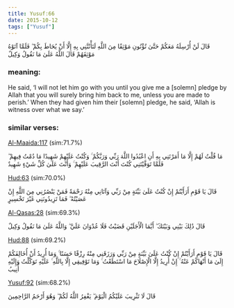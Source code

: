 ```yaml
---
title: Yusuf:66
date: 2015-10-12
tags: ["Yusuf"]
---
```

قَالَ لَنْ أُرْسِلَهُ مَعَكُمْ حَتَّىٰ تُؤْتُونِ مَوْثِقًا مِنَ اللَّهِ لَتَأْتُنَّنِي بِهِ إِلَّا أَنْ يُحَاطَ بِكُمْ ۖ فَلَمَّا آتَوْهُ مَوْثِقَهُمْ قَالَ اللَّهُ عَلَىٰ مَا نَقُولُ وَكِيلٌ
### meaning: 
He said, ‘I will not let him go with you until you give me a [solemn] pledge by Allah that you will surely bring him back to me, unless you are made to perish.’ When they had given him their [solemn] pledge, he said, ‘Allah is witness over what we say.’
### similar verses: 

[Al-Maaida:117](/5/117) (sim:71.7%)

مَا قُلْتُ لَهُمْ إِلَّا مَا أَمَرْتَنِي بِهِ أَنِ اعْبُدُوا اللَّهَ رَبِّي وَرَبَّكُمْ ۚ وَكُنْتُ عَلَيْهِمْ شَهِيدًا مَا دُمْتُ فِيهِمْ ۖ فَلَمَّا تَوَفَّيْتَنِي كُنْتَ أَنْتَ الرَّقِيبَ عَلَيْهِمْ ۚ وَأَنْتَ عَلَىٰ كُلِّ شَيْءٍ شَهِيدٌ

[Hud:63](/11/63) (sim:70.0%)

قَالَ يَا قَوْمِ أَرَأَيْتُمْ إِنْ كُنْتُ عَلَىٰ بَيِّنَةٍ مِنْ رَبِّي وَآتَانِي مِنْهُ رَحْمَةً فَمَنْ يَنْصُرُنِي مِنَ اللَّهِ إِنْ عَصَيْتُهُ ۖ فَمَا تَزِيدُونَنِي غَيْرَ تَخْسِيرٍ

[Al-Qasas:28](/28/28) (sim:69.3%)

قَالَ ذَٰلِكَ بَيْنِي وَبَيْنَكَ ۖ أَيَّمَا الْأَجَلَيْنِ قَضَيْتُ فَلَا عُدْوَانَ عَلَيَّ ۖ وَاللَّهُ عَلَىٰ مَا نَقُولُ وَكِيلٌ

[Hud:88](/11/88) (sim:69.2%)

قَالَ يَا قَوْمِ أَرَأَيْتُمْ إِنْ كُنْتُ عَلَىٰ بَيِّنَةٍ مِنْ رَبِّي وَرَزَقَنِي مِنْهُ رِزْقًا حَسَنًا ۚ وَمَا أُرِيدُ أَنْ أُخَالِفَكُمْ إِلَىٰ مَا أَنْهَاكُمْ عَنْهُ ۚ إِنْ أُرِيدُ إِلَّا الْإِصْلَاحَ مَا اسْتَطَعْتُ ۚ وَمَا تَوْفِيقِي إِلَّا بِاللَّهِ ۚ عَلَيْهِ تَوَكَّلْتُ وَإِلَيْهِ أُنِيبُ

[Yusuf:92](/12/92) (sim:68.2%)

قَالَ لَا تَثْرِيبَ عَلَيْكُمُ الْيَوْمَ ۖ يَغْفِرُ اللَّهُ لَكُمْ ۖ وَهُوَ أَرْحَمُ الرَّاحِمِينَ
